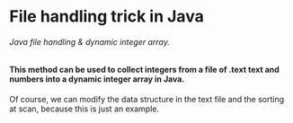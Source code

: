 # File handling trick in Java
###### Java file handling &amp; dynamic integer array.
#### This method can be used to collect integers from a file of .text text and numbers into a dynamic integer array in Java.
Of course, we can modify the data structure in the text file and the sorting at scan, because this is just an example.
